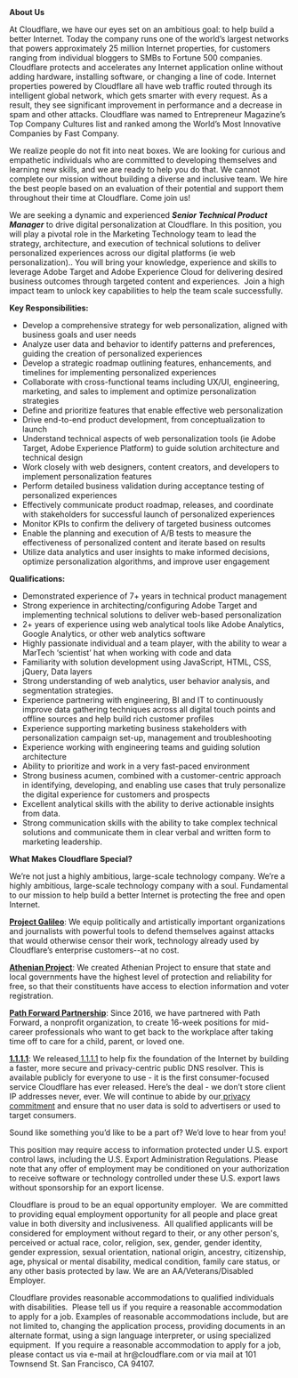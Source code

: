 <div class="content-intro">
	<div><strong>About Us</strong></div>
	<div>
		<p><span style="font-weight: 400;">At Cloudflare, we have our eyes set on an ambitious goal: to help build a better Internet. Today the company runs one of the world’s largest networks that powers approximately 25 million Internet properties, for customers ranging from individual bloggers to SMBs to Fortune 500 companies. Cloudflare protects and accelerates any Internet application online without adding hardware, installing software, or changing a line of code. Internet properties powered by Cloudflare all have web traffic routed through its intelligent global network, which gets smarter with every request. As a result, they see significant improvement in performance and a decrease in spam and other attacks. Cloudflare was named to Entrepreneur Magazine’s Top Company Cultures list and ranked among the World’s Most Innovative Companies by Fast Company.</span><span style="font-weight: 400;">&nbsp;</span></p>
		<p><span style="font-weight: 400;">We realize people do not fit into neat boxes. We are looking for curious and empathetic individuals who are committed to developing themselves and learning new skills, and we are ready to help you do that. We cannot complete our mission without building a diverse and inclusive team. We hire the best people based on an evaluation of their potential and support them throughout their time at Cloudflare. Come join us!&nbsp;</span></p>
	</div>
</div>
<p>We are seeking a dynamic and experienced <strong><em>Senior Technical Product Manager</em></strong> to drive digital personalization at Cloudflare. In this position, you will play a pivotal role in the Marketing Technology team to lead the strategy, architecture, and execution of technical solutions to deliver personalized experiences across our digital platforms (ie web personalization).. You will bring your knowledge, experience and skills to leverage Adobe Target and Adobe Experience Cloud for delivering desired business outcomes through targeted content and experiences.&nbsp; Join a high impact team to unlock key capabilities to help the team scale successfully.&nbsp;</p>
<p><strong>Key Responsibilities:</strong></p>
<ul>
	<li>Develop a comprehensive strategy for web personalization, aligned with business goals and user needs&nbsp;</li>
	<li>Analyze user data and behavior to identify patterns and preferences, guiding the creation of personalized experiences</li>
	<li>Develop a strategic roadmap outlining features, enhancements, and timelines for implementing personalized experiences</li>
	<li>Collaborate with cross-functional teams including UX/UI, engineering, marketing, and sales to implement and optimize personalization strategies</li>
	<li>Define and prioritize features that enable effective web personalization</li>
	<li>Drive end-to-end product development, from conceptualization to launch</li>
	<li>Understand technical aspects of web personalization tools (ie Adobe Target, Adobe Experience Platform) to guide solution architecture and technical design</li>
	<li>Work closely with web designers, content creators, and developers to implement personalization features&nbsp;</li>
	<li>Perform detailed business validation during acceptance testing of personalized experiences</li>
	<li>Effectively communicate product roadmap, releases, and coordinate with stakeholders for successful launch of personalized experiences</li>
	<li>Monitor KPIs to confirm the delivery of targeted business outcomes</li>
	<li>Enable the planning and execution of A/B tests to measure the effectiveness of personalized content and iterate based on results</li>
	<li>Utilize data analytics and user insights to make informed decisions, optimize personalization algorithms, and improve user engagement</li>
</ul>
<p><strong>Qualifications:</strong></p>
<ul>
	<li>Demonstrated experience of 7+ years in technical product management</li>
	<li>Strong experience in architecting/configuring Adobe Target and implementing technical solutions to deliver web-based personalization</li>
	<li>2+ years of experience using web analytical tools like Adobe Analytics, Google Analytics, or other web analytics software</li>
	<li>Highly passionate individual and a team player, with the ability to wear a MarTech ‘scientist’ hat when working with code and data</li>
	<li>Familiarity with solution development using JavaScript, HTML, CSS, jQuery, Data layers</li>
	<li>Strong understanding of web analytics, user behavior analysis, and segmentation strategies.</li>
	<li>Experience partnering with engineering, BI and IT to continuously improve data gathering techniques across all digital touch points and offline sources and help build rich customer profiles</li>
	<li>Experience supporting marketing business stakeholders with personalization campaign set-up, management and troubleshooting</li>
	<li>Experience working with engineering teams and guiding solution architecture</li>
	<li>Ability to prioritize and work in a very fast-paced environment</li>
	<li>Strong business acumen, combined with a customer-centric approach in identifying, developing, and enabling use cases that truly personalize the digital experience for customers and prospects</li>
	<li>Excellent analytical skills with the ability to derive actionable insights from data.</li>
	<li>Strong communication skills with the ability to take complex technical solutions and communicate them in clear verbal and written form to marketing leadership.</li>
</ul>
<div class="content-conclusion">
	<p><strong>What Makes Cloudflare Special?</strong></p>
	<p><span style="font-weight: 400;">We’re not just a highly ambitious, large-scale technology company. We’re a highly ambitious, large-scale technology company with a soul. Fundamental to our mission to help build a better Internet is protecting the free and open Internet.</span></p>
	<p><a href="https://blog.cloudflare.com/protecting-free-expression-online/"><strong>Project Galileo</strong></a><span style="font-weight: 400;">: We equip politically and artistically important organizations and journalists with powerful tools to defend themselves against attacks that would otherwise censor their work, technology already used by Cloudflare’s enterprise customers--at no cost.</span></p>
	<p><strong><a href="https://www.cloudflare.com/athenian/">Athenian Project</a></strong><span style="font-weight: 400;">: We created Athenian Project to ensure that state and local governments have the highest level of protection and reliability for free, so that their constituents have access to election information and voter registration.</span></p>
	<p><a href="https://blog.cloudflare.com/tag/path-forward/"><strong>Path Forward Partnership</strong></a><span style="font-weight: 400;">: Since 2016, we have partnered with Path Forward, a nonprofit organization, to create 16-week positions for mid-career professionals who want to get back to the workplace after taking time off to care for a child, parent, or loved one.</span></p>
	<p><a href="https://1.1.1.1/"><strong>1.1.1.1</strong></a><span style="font-weight: 400;">: We released</span><a href="https://1.1.1.1/"> <span style="font-weight: 400;">1.1.1.1</span></a><span style="font-weight: 400;"> to help fix the foundation of the Internet by building a faster, more secure and privacy-centric public DNS resolver. This is available publicly for everyone to use - it is the first consumer-focused service Cloudflare has ever released. Here’s the deal - we don’t store client IP addresses never, ever. We will continue to abide by our</span><a href="https://developers.cloudflare.com/1.1.1.1/privacy/public-dns-resolver"> privacy commitment</a><span style="font-weight: 400;"> and ensure that no user data is sold to advertisers or used to target consumers.</span></p>
	<p><span style="font-weight: 400;">Sound like something you’d like to be a part of? We’d love to hear from you!</span></p>
	<p><span style="font-weight: 400;">This position may require access to information protected under U.S. export control laws, including the U.S. Export Administration Regulations. Please note that any offer of employment may be conditioned on your authorization to receive software or technology controlled under these U.S. export laws without sponsorship for an export license.</span></p>
	<p><span style="font-weight: 400;">Cloudflare is proud to be an equal opportunity employer. &nbsp;We are committed to providing equal employment opportunity for all people and place great value in both diversity and inclusiveness. &nbsp;All qualified applicants will be considered for employment without regard to their, or any other person's, perceived or actual</span> <span style="font-weight: 400;">race, color, religion, sex, gender, gender identity, gender expression, sexual orientation, national origin, ancestry, citizenship, age, physical or mental disability, medical condition, family care status, or any other basis protected by law. </span><span style="font-weight: 400;">We are an AA/Veterans/Disabled Employer.</span></p>
	<p><span style="font-weight: 400;">Cloudflare provides reasonable accommodations to qualified individuals with disabilities. &nbsp;Please tell us if you require a reasonable accommodation to apply for a job. Examples of reasonable accommodations include, but are not limited to, changing the application process, providing documents in an alternate format, using a sign language interpreter, or using specialized equipment. &nbsp;If you require a reasonable accommodation to apply for a job, please contact us via e-mail at </span><span style="font-weight: 400;">hr@cloudflare.com</span><span style="font-weight: 400;"> or via mail at 101 Townsend St. San Francisco, CA 94107.</span></p>
</div>